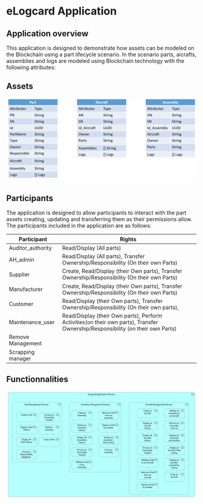# eLogcard Application 

## Application overview 

This application is designed to demonstrate how assets can be modeled on the Blockchain using a part lifecycle scenario. 
In the scenario parts, aicrafts, assemblies and logs  are modeled using Blockchain technology with the following attributes:



## Assets 

![](/images/Assets.png)


## Participants 
 
The application is designed to allow participants to interact with the part assets creating, 
updating and transferring them as their permissions allow. The participants included in the application are as follows:

| Participant       | Rights                                                                                                                        |
| ------------------| ------------------------------------------------------------------------------------------------------------------------------|
| Auditor_authority | Read/Display (All parts)                                				      						  				            |
| AH_admin		    | Read/Display (All parts), Transfer Ownership/Responsibility (On their own Parts)   				   				            |
| Supplier   	 	| Create, Read/Display (their Own parts), Transfer Ownership/Responsibility (On their own Parts)					            |
| Manufacturer   	| Create, Read/Display (their Own parts), Transfer Ownership/Responsibility (On their own Parts)        		                |
| Customer		    | Read/Display (their Own parts),  Transfer Ownership/Responsibility (On their own parts),               		                |
| Maintenance_user 	| Read/Display (their Own parts), Perform Activities(on their own parts), Transfer Ownership/Responsibility (on their own Parts)|
| Remove Management | |
| Scrapping manager | |


## Functionnalities 


![](/images/test.png)
